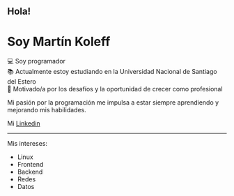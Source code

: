 Hola!
---
# Soy Martín Koleff

💻 Soy programador  
📚 Actualmente estoy estudiando en la Universidad Nacional de Santiago del Estero  
🌱 Motivado/a por los desafíos y la oportunidad de crecer como profesional

Mi pasión por la programación me impulsa a estar siempre aprendiendo y mejorando mis habilidades.

Mi [Linkedin](https://www.linkedin.com/in/martín-samuel-koleff-b0b403263)

---
Mis intereses:
- Linux
- Frontend
- Backend
- Redes
- Datos
